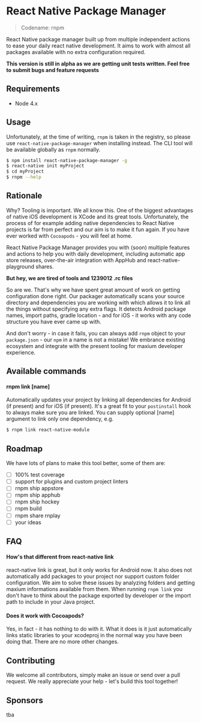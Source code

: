 React Native Package Manager
=============

> Codename: rnpm

React Native package manager built up from multiple independent actions to ease your daily react native development. It aims to work with almost all packages available with no extra configuration required.

**This version is still in alpha as we are getting unit tests written. Feel free to submit bugs and feature requests**

## Requirements

- Node 4.x

## Usage

Unfortunately, at the time of writing, `rnpm` is taken in the registry, so please use `react-native-package-manager` when installing instead. The CLI tool will be available globally as `rnpm` normally.

```bash
$ npm install react-native-package-manager -g
$ react-native init myProject
$ cd myProject
$ rnpm --help
```

## Rationale

Why? Tooling is important. We all know this. One of the biggest advantages of native iOS development is XCode and its great tools. Unfortunately, the process of for example adding native dependencies to React Native projects is far from perfect and our aim is to make it fun again. If you have ever worked with `Cocoapods` - you will feel at home.

React Native Package Manager provides you with (soon) multiple features and actions to help you with daily development, including automatic app store releases, over-the-air integration with AppHub and react-native-playground shares.

**But hey, we are tired of tools and 1239012 .rc files**

So are we. That's why we have spent great amount of work on getting configuration done right. Our packager automatically scans your source directory and dependencies you are working with which allows it to link all the things without specifying any extra flags. It detects Android package names, import paths, gradle location - and for iOS - it works with any code structure you have ever came up with.

And don't worry - in case it fails, you can always add `rnpm` object to your `package.json` - our `npm` in a name is not a mistake! We embrance existing ecosystem and integrate with the present tooling for maxium developer experience.

## Available commands

#### rnpm link [name]
Automatically updates your project by linking all dependencies for Android (if present) and for iOS (if present). It's a great fit to your `postinstall` hook to always make sure you are linked. You can supply optional [name] argument to link only one dependency, e.g.

```bash
$ rnpm link react-native-module
```

## Roadmap

We have lots of plans to make this tool better, some of them are:
- [ ] 100% test coverage
- [ ] support for plugins and custom project linters
- [ ] rnpm ship appstore
- [ ] rnpm ship apphub
- [ ] rnpm ship hockey
- [ ] rnpm build
- [ ] rnpm share rnplay
- [ ] your ideas

## FAQ

#### How's that different from react-native link

react-native link is great, but it only works for Android now. It also does not automatically add packages to your project nor support custom folder configuration. We aim to solve these issues by analyzing folders and getting maxium informations available from them. When running `rnpm link` you don't have to think about the package exported by developer or the import path to include in your Java project.

#### Does it work with Cocoapods?

Yes, in fact - it has nothing to do with it. What it does is it just automatically links static libraries to your xcodeproj in the normal way you have been doing that. There are no more other changes.

## Contributing

We welcome all contributors, simply make an issue or send over a pull request. We really appreciate your help - let's build this tool together!

## Sponsors

tba
